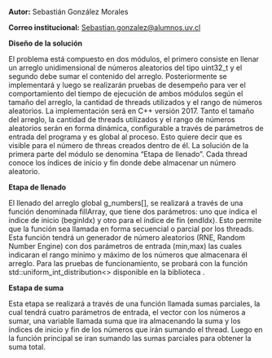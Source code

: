 **Autor:** Sebastián González Morales

**Correo institucional:** Sebastian.gonzalez@alumnos.uv.cl

**Diseño de la solución**


El problema está compuesto en dos módulos, el primero consiste en llenar un arreglo unidimensional de números aleatorios del tipo uint32_t y el segundo debe sumar el contenido del arreglo. Posteriormente se implementará y luego se realizarán pruebas de desempeño para ver el comportamiento del tiempo de ejecución de ambos módulos según el tamaño del arreglo, la cantidad de threads utilizados y el rango de números aleatorios. La implementación será en C++ versión 2017.
Tanto el tamaño del arreglo, la cantidad de threads utilizados y el rango de números aleatorios serán en forma dinámica, configurable a través de parámetros de entrada del programa y es global al proceso. Esto quiere decir que es visible para el número de threas creados dentro de él. La solución de la primera parte del módulo se denomina “Etapa de llenado”. Cada thread conoce los índices de inicio y fin donde debe almacenar un número aleatorio.

**Etapa de llenado**

El llenado del arreglo global g_numbers[], se realizará a través de una función denominada fillArray, que tiene dos parámetros: uno que indica el índice de inicio (beginIdx) y otro para el índice de fin (endIdx). Esto permite que la función sea llamada en forma secuencial o parcial por los threads. Esta función tendrá un generador de número aleatorios (RNE, Random Number Engine) con dos parámetros de entrada (min,max) las cuales indicaran el rango mínimo y máximo de los números que almacenara él arreglo. Para las pruebas de funcionamiento, se probará con la función std::uniform_int_distribution<> disponible en la biblioteca <random>.

**Estapa de suma**
  
Esta etapa se realizará a través de una función llamada sumas parciales, la cual tendrá cuatro parámetros de entrada, el vector con los números a sumar, una variable llamada suma que ira almacenando la suma y los índices de inicio y fin de los números que irán sumando el thread.
Luego en la función principal se iran sumando las sumas parciales para obtener la suma total.
